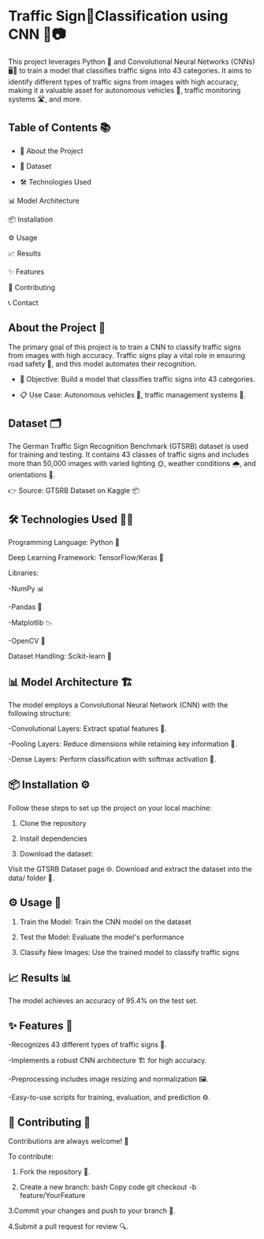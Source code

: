#  Traffic Sign🚦Classification using CNN 🧠📷

This project leverages Python 🐍 and Convolutional Neural Networks (CNNs) 🖥️🤖 to train a model that classifies traffic signs into 43 categories. It aims to identify different types of traffic signs from images with high accuracy, making it a valuable asset for autonomous vehicles 🚗, traffic monitoring systems 🛣️, and more.

## Table of Contents 📚

- 📌 About the Project

- 📂 Dataset

- 🛠️ Technologies Used

📊 Model Architecture

📦 Installation

⚙️ Usage

📈 Results

✨ Features

🤝 Contributing

📞 Contact


##  About the Project 🌟

The primary goal of this project is to train a CNN to classify traffic signs from images with high accuracy. Traffic signs play a vital role in ensuring road safety 🚦, and this model automates their recognition.

- 🎯 Objective: Build a model that classifies traffic signs into 43 categories.

- 📋 Use Case: Autonomous vehicles 🚙, traffic management systems 🛑.

## Dataset 🗂️
The German Traffic Sign Recognition Benchmark (GTSRB) dataset is used for training and testing. It contains 43 classes of traffic signs and includes more than 50,000 images with varied lighting 🌞, weather conditions 🌧️, and orientations 🔄.

👉 Source: GTSRB Dataset on Kaggle 📦

## 🛠️ Technologies Used 🧑‍💻

Programming Language: Python 🐍

Deep Learning Framework: TensorFlow/Keras 🤖

Libraries:

-NumPy 📊

-Pandas 📑

-Matplotlib 📉

-OpenCV 🎥

Dataset Handling: Scikit-learn 🧪

## 📊 Model Architecture 🏗️
The model employs a Convolutional Neural Network (CNN) with the following structure:

-Convolutional Layers: Extract spatial features 🧩.

-Pooling Layers: Reduce dimensions while retaining key information 📏.

-Dense Layers: Perform classification with softmax activation 🎯.

## 📦 Installation ⚙️
Follow these steps to set up the project on your local machine:

1. Clone the repository

2. Install dependencies

3. Download the dataset:

Visit the GTSRB Dataset page 🌐.
Download and extract the dataset into the data/ folder 📂.

## ⚙️ Usage 🚀
1. Train the Model:
Train the CNN model on the dataset

2. Test the Model:
Evaluate the model's performance

3. Classify New Images:
Use the trained model to classify traffic signs

## 📈 Results 📊
The model achieves an accuracy of 95.4% on the test set.

## ✨ Features 🌟
-Recognizes 43 different types of traffic signs 🚦.

-Implements a robust CNN architecture 🏗️ for high accuracy.

-Preprocessing includes image resizing and normalization 🖼️.

-Easy-to-use scripts for training, evaluation, and prediction ⚙️.

## 🤝 Contributing 🌟
Contributions are always welcome! 🎉

To contribute:

1. Fork the repository 🍴.

2. Create a new branch:
bash
Copy code
git checkout -b feature/YourFeature

3.Commit your changes and push to your branch 🚀.

4.Submit a pull request for review 🔍.
